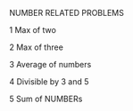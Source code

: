 NUMBER RELATED PROBLEMS

1 Max of two

2 Max of three

3 Average of numbers

4 Divisible by 3 and 5

5 Sum of NUMBERs

